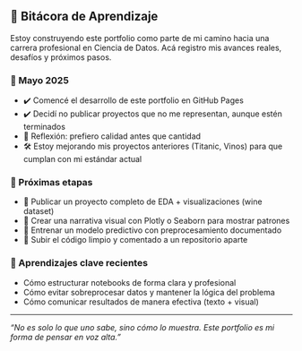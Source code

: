 
## 📒 Bitácora de Aprendizaje

Estoy construyendo este portfolio como parte de mi camino hacia una carrera profesional en Ciencia de Datos. Acá registro mis avances reales, desafíos y próximos pasos.

### 🔹 Mayo 2025
- ✔️ Comencé el desarrollo de este portfolio en GitHub Pages
- ✔️ Decidí no publicar proyectos que no me representan, aunque estén terminados
- 🧠 Reflexión: prefiero calidad antes que cantidad
- 🛠️ Estoy mejorando mis proyectos anteriores (Titanic, Vinos) para que cumplan con mi estándar actual

### 🔹 Próximas etapas
- 🔲 Publicar un proyecto completo de EDA + visualizaciones (wine dataset)
- 🔲 Crear una narrativa visual con Plotly o Seaborn para mostrar patrones
- 🔲 Entrenar un modelo predictivo con preprocesamiento documentado
- 🔲 Subir el código limpio y comentado a un repositorio aparte

### 🔹 Aprendizajes clave recientes
- Cómo estructurar notebooks de forma clara y profesional
- Cómo evitar sobreprocesar datos y mantener la lógica del problema
- Cómo comunicar resultados de manera efectiva (texto + visual)

---

_“No es solo lo que uno sabe, sino cómo lo muestra. Este portfolio es mi forma de pensar en voz alta.”_
